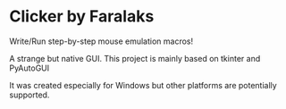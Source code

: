 # Clicker by Faralaks
Write/Run step-by-step mouse emulation macros!

A strange but native GUI. This project is mainly based on tkinter and PyAutoGUI

It was created especially for Windows but other platforms are potentially supported.
